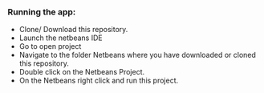 ### Running the app:
* Clone/ Download this repository.
* Launch the netbeans IDE
* Go to open project
* Navigate to the folder Netbeans where you have downloaded or cloned this repository.
* Double click on the Netbeans Project.
* On the Netbeans right click and run this project.
